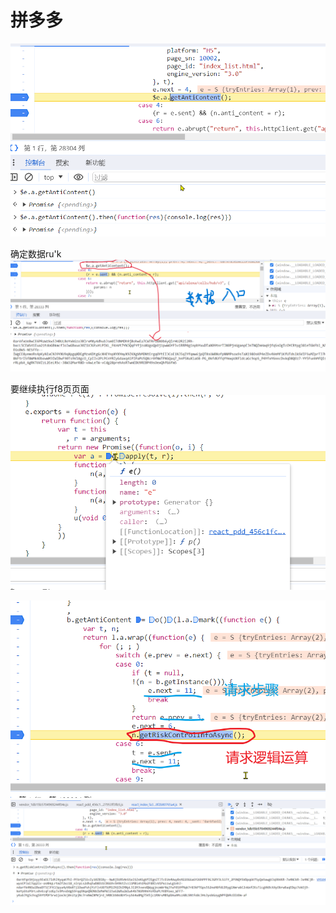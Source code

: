 
# 拼多多

![输入图片说明](/imgs/2023-12-27/vO4e28LkpSqG9PXG.png)

确定数据ru'k
![输入图片说明](/imgs/2023-12-27/xSnVc3GI2KEUqS73.png)

要继续执行f8页页面
![输入图片说明](/imgs/2023-12-27/GO6OiZugYchvr4L7.png)



![输入图片说明](/imgs/2023-12-27/CFF2PgSgb8jRiG93.png)
![输入图片说明](/imgs/2023-12-27/NWbSC9d4VrUmUL9M.png)



<!--stackedit_data:
eyJkaXNjdXNzaW9ucyI6eyJCRkFSOTVyMHBvaVV3bnRRIjp7In
N0YXJ0IjoxNzksImVuZCI6MTc5LCJ0ZXh0Ijoic3dpdGNoIn19
LCJjb21tZW50cyI6eyJLQ3N3YmxvM0kxcVVVbDZGIjp7ImRpc2
N1c3Npb25JZCI6IkJGQVI5NXIwcG9pVXdudFEiLCJzdWIiOiJn
aDoxMTI1MzExOTgiLCJ0ZXh0Ijoic3dpdGNo55So5rOVIiwiY3
JlYXRlZCI6MTcwMzY1MzIyNjQwNX19LCJoaXN0b3J5IjpbMTE5
MTg1NTIxNCw2ODQyOTk0MTAsLTEyMTE2NzU3MjQsLTY1MTU0Nz
M4OSwtNjgzODY4NzE4LDgwOTU5NTA1MCwtMTIzOTU4MTI1MSwt
MjE0NTM3OTg0NiwyMTMyODQxMjk1LDE5OTMxMTU2NTYsODA0Nz
kxNTAsLTc4NDU0OTU4MCw4MTg1MjU4NDAsODQ5OTUyMl19
-->